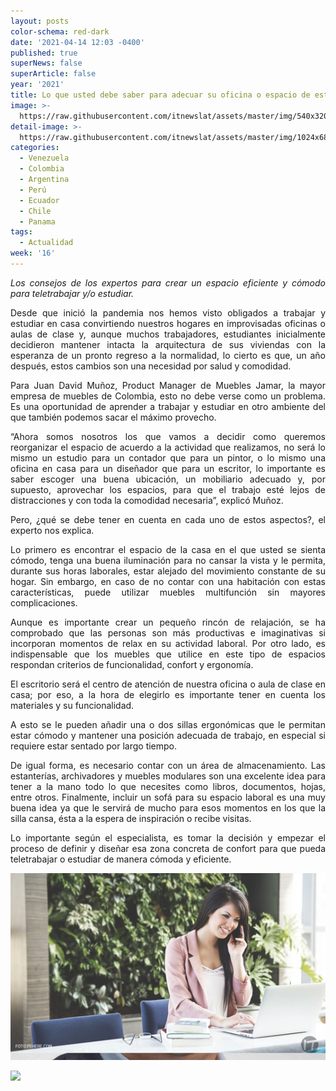 ```yaml
---
layout: posts
color-schema: red-dark
date: '2021-04-14 12:03 -0400'
published: true
superNews: false
superArticle: false
year: '2021'
title: Lo que usted debe saber para adecuar su oficina o espacio de estudio en casa
image: >-
  https://raw.githubusercontent.com/itnewslat/assets/master/img/540x320/En-Casa-p.jpg
detail-image: >-
  https://raw.githubusercontent.com/itnewslat/assets/master/img/1024x680/En-Casa-g.jpg
categories:
  - Venezuela
  - Colombia
  - Argentina
  - Perú
  - Ecuador
  - Chile
  - Panama
tags:
  - Actualidad
week: '16'
---
```

<p style="text-align: justify;"><em>Los consejos de los expertos para crear un espacio eficiente y cómodo para teletrabajar y/o estudiar.</em></p>
<p style="text-align: justify;">Desde que inició la pandemia nos hemos visto obligados a trabajar y estudiar en casa convirtiendo nuestros hogares en improvisadas oficinas o aulas de clase y, aunque muchos trabajadores, estudiantes inicialmente decidieron mantener intacta la arquitectura de sus viviendas con la esperanza de un pronto regreso a la normalidad, lo cierto es que, un año después, estos cambios son una necesidad por salud y comodidad.</p>
<p style="text-align: justify;">Para Juan David Muñoz, Product Manager de Muebles Jamar, la mayor empresa de muebles de Colombia, esto no debe verse como un problema. Es una oportunidad de aprender a trabajar y estudiar en otro ambiente del que también podemos sacar el máximo provecho.</p>
<p style="text-align: justify;">“Ahora somos nosotros los que vamos a decidir como queremos reorganizar el espacio de acuerdo a la actividad que realizamos, no será lo mismo un estudio para un contador que para un pintor, o lo mismo una oficina en casa para un diseñador que para un escritor, lo importante es saber escoger una buena ubicación, un mobiliario adecuado y, por supuesto, aprovechar los espacios, para que el trabajo esté lejos de distracciones y con toda la comodidad necesaria”, explicó Muñoz.</p>
<p style="text-align: justify;">Pero, ¿qué se debe tener en cuenta en cada uno de estos aspectos?, el experto nos explica.</p>
<p style="text-align: justify;">Lo primero es encontrar el espacio de la casa en el que usted se sienta cómodo, tenga una buena iluminación para no cansar la vista y le permita, durante sus horas laborales, estar alejado del movimiento constante de su hogar. Sin embargo, en caso de no contar con una habitación con estas características, puede utilizar muebles multifunción sin mayores complicaciones.</p>
<p style="text-align: justify;">Aunque es importante crear un pequeño rincón de relajación, se ha comprobado que las personas son más productivas e imaginativas si incorporan momentos de relax en su actividad laboral. Por otro lado, es indispensable que los muebles que utilice en este tipo de espacios respondan criterios de funcionalidad, confort y ergonomía.</p>
<p style="text-align: justify;">El escritorio será el centro de atención de nuestra oficina o aula de clase en casa; por eso, a la hora de elegirlo es importante tener en cuenta los materiales y su funcionalidad.</p>
<p style="text-align: justify;">A esto se le pueden añadir una o dos sillas ergonómicas que le permitan estar cómodo y mantener una posición adecuada de trabajo, en especial si requiere estar sentado por largo tiempo.</p>
<p style="text-align: justify;">De igual forma, es necesario contar con un área de almacenamiento. Las estanterías, archivadores y muebles modulares son una excelente idea para tener a la mano todo lo que necesites como libros, documentos, hojas, entre otros. Finalmente, incluir un sofá para su espacio laboral es una muy buena idea ya que le servirá de mucho para esos momentos en los que la silla cansa, ésta a la espera de inspiración o recibe visitas.</p>
<p style="text-align: justify;">Lo importante según el especialista, es tomar la decisión y empezar el proceso de definir y diseñar esa zona concreta de confort para que pueda teletrabajar o estudiar de manera cómoda y eficiente.</p>

![](https://raw.githubusercontent.com/itnewslat/assets/master/img/540x320/En-Casa-p.jpg)

<img src="https://tracker.metricool.com/c3po.jpg?hash=56f88a41e39ab42c063cc51676587a04"/>